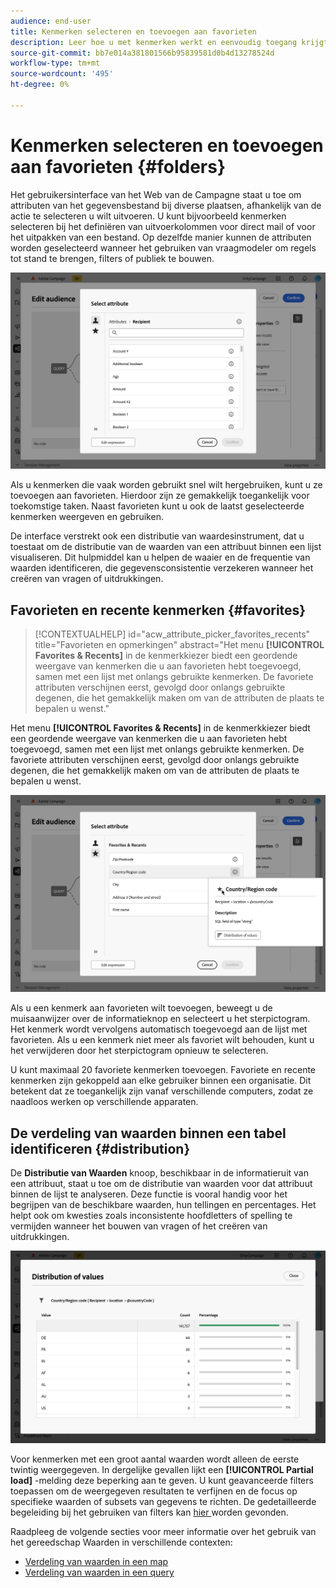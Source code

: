 ```yaml
---
audience: end-user
title: Kenmerken selecteren en toevoegen aan favorieten
description: Leer hoe u met kenmerken werkt en eenvoudig toegang krijgt tot favoriete en onlangs gebruikte kenmerken.
source-git-commit: bb7e014a381801566b95839581d0b4d13278524d
workflow-type: tm+mt
source-wordcount: '495'
ht-degree: 0%

---
```


# Kenmerken selecteren en toevoegen aan favorieten {#folders}

Het gebruikersinterface van het Web van de Campagne staat u toe om attributen van het gegevensbestand bij diverse plaatsen, afhankelijk van de actie te selecteren u wilt uitvoeren. U kunt bijvoorbeeld kenmerken selecteren bij het definiëren van uitvoerkolommen voor direct mail of voor het uitpakken van een bestand. Op dezelfde manier kunnen de attributen worden geselecteerd wanneer het gebruiken van vraagmodeler om regels tot stand te brengen, filters of publiek te bouwen.

![](assets/attributes-list.png)

Als u kenmerken die vaak worden gebruikt snel wilt hergebruiken, kunt u ze toevoegen aan favorieten. Hierdoor zijn ze gemakkelijk toegankelijk voor toekomstige taken. Naast favorieten kunt u ook de laatst geselecteerde kenmerken weergeven en gebruiken.

De interface verstrekt ook een distributie van waardesinstrument, dat u toestaat om de distributie van de waarden van een attribuut binnen een lijst visualiseren. Dit hulpmiddel kan u helpen de waaier en de frequentie van waarden identificeren, die gegevensconsistentie verzekeren wanneer het creëren van vragen of uitdrukkingen.

## Favorieten en recente kenmerken {#favorites}

>[!CONTEXTUALHELP]
>id="acw_attribute_picker_favorites_recents"
>title="Favorieten en opmerkingen"
>abstract="Het menu **[!UICONTROL Favorites & Recents]** in de kenmerkkiezer biedt een geordende weergave van kenmerken die u aan favorieten hebt toegevoegd, samen met een lijst met onlangs gebruikte kenmerken. De favoriete attributen verschijnen eerst, gevolgd door onlangs gebruikte degenen, die het gemakkelijk maken om van de attributen de plaats te bepalen u wenst."

Het menu **[!UICONTROL Favorites & Recents]** in de kenmerkkiezer biedt een geordende weergave van kenmerken die u aan favorieten hebt toegevoegd, samen met een lijst met onlangs gebruikte kenmerken. De favoriete attributen verschijnen eerst, gevolgd door onlangs gebruikte degenen, die het gemakkelijk maken om van de attributen de plaats te bepalen u wenst.

![](assets/attributes-favorites.png)

Als u een kenmerk aan favorieten wilt toevoegen, beweegt u de muisaanwijzer over de informatieknop en selecteert u het sterpictogram. Het kenmerk wordt vervolgens automatisch toegevoegd aan de lijst met favorieten. Als u een kenmerk niet meer als favoriet wilt behouden, kunt u het verwijderen door het sterpictogram opnieuw te selecteren.

U kunt maximaal 20 favoriete kenmerken toevoegen. Favoriete en recente kenmerken zijn gekoppeld aan elke gebruiker binnen een organisatie. Dit betekent dat ze toegankelijk zijn vanaf verschillende computers, zodat ze naadloos werken op verschillende apparaten.

## De verdeling van waarden binnen een tabel identificeren {#distribution}

De **Distributie van Waarden** knoop, beschikbaar in de informatieruit van een attribuut, staat u toe om de distributie van waarden voor dat attribuut binnen de lijst te analyseren. Deze functie is vooral handig voor het begrijpen van de beschikbare waarden, hun tellingen en percentages. Het helpt ook om kwesties zoals inconsistente hoofdletters of spelling te vermijden wanneer het bouwen van vragen of het creëren van uitdrukkingen.

![](assets/attributes-distribution-values.png)

Voor kenmerken met een groot aantal waarden wordt alleen de eerste twintig weergegeven. In dergelijke gevallen lijkt een **[!UICONTROL Partial load]** -melding deze beperking aan te geven. U kunt geavanceerde filters toepassen om de weergegeven resultaten te verfijnen en de focus op specifieke waarden of subsets van gegevens te richten. De gedetailleerde begeleiding bij het gebruiken van filters kan [ hier ](../get-started/work-with-folders.md#filter-the-values) worden gevonden.

Raadpleeg de volgende secties voor meer informatie over het gebruik van het gereedschap Waarden in verschillende contexten:

- [Verdeling van waarden in een map](../get-started/work-with-folders.md##distribution-values-folder)
- [Verdeling van waarden in een query](../query/build-query.md#distribution-values-query)
